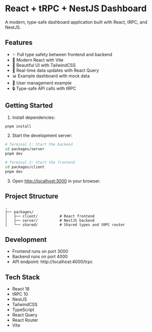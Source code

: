 # React + tRPC + NestJS Dashboard

A modern, type-safe dashboard application built with React, tRPC, and NestJS.

## Features

- ✨ Full type safety between frontend and backend
- 🚀 Modern React with Vite
- 🎨 Beautiful UI with TailwindCSS
- 🔄 Real-time data updates with React Query
- 📊 Example dashboard with mock data
- 👥 User management example
- 🔒 Type-safe API calls with tRPC

## Getting Started

1. Install dependencies:
```bash
pnpm install
```

2. Start the development server:
```bash
# Terminal 1: Start the backend
cd packages/server
pnpm dev

# Terminal 2: Start the frontend
cd packages/client
pnpm dev
```

3. Open [http://localhost:3000](http://localhost:3000) in your browser.

## Project Structure

```
.
├── packages/
│   ├── client/          # React frontend
│   ├── server/          # NestJS backend
│   └── shared/          # Shared types and tRPC router
```

## Development

- Frontend runs on port 3000
- Backend runs on port 4000
- API endpoint: http://localhost:4000/trpc

## Tech Stack

- React 18
- tRPC 10
- NestJS
- TailwindCSS
- TypeScript
- React Query
- React Router
- Vite
